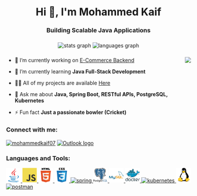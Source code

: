 <h1 align="center">Hi 👋, I'm Mohammed Kaif</h1>
<h3 align="center">Building Scalable Java Applications</h3>

###

<div align="center">
  <img src="https://github-readme-stats.vercel.app/api?username=kaif0705&hide_title=false&hide_rank=false&show_icons=true&include_all_commits=true&count_private=true&disable_animations=false&theme=dracula&locale=en&hide_border=false" height="150" alt="stats graph"  />
  <img src="https://github-readme-stats.vercel.app/api/top-langs?username=kaif0705&locale=en&hide_title=false&layout=compact&card_width=320&langs_count=5&theme=dracula&hide_border=false" height="150" alt="languages graph"  />
</div>

###

<img align="right" height="150" src="https://media1.tenor.com/m/XFrl818sLMIAAAAd/wind-chimes-anime.gif"  />

###

- 🔭 I’m currently working on [E-Commerce Backend](https://github.com/kaif0705/sb-eCom/tree/master)

- 🌱 I’m currently learning **Java Full-Stack Development**

- 👨‍💻 All of my projects are available [Here](https://github.com/kaif0705?tab=repositories)

- 💬 Ask me about **Java, Spring Boot, RESTful APIs, PostgreSQL, Kubernetes**

- ⚡ Fun fact **Just a passionate bowler (Cricket)**

<h3 align="left">Connect with me:</h3>
<p align="left">
<a href="https://linkedin.com/in/mohammedkaif07" target="blank"><img align="center" src="https://raw.githubusercontent.com/rahuldkjain/github-profile-readme-generator/master/src/images/icons/Social/linked-in-alt.svg" alt="mohammedkaif07" height="30" width="40" /></a>
  <a href="mailto:mohammedkaifkilledar5@outlook.com" target="_blank">
  <img
    align="center"
    src="https://www.freeiconspng.com/thumbs/outlook-icon-png/index-of-a-i-cons-simple-icons-outlook-27.png"
    alt="Outlook logo"
    height="45"
    width="45"
  />
</a>

</p>

<h3 align="left">Languages and Tools:</h3>
<p align="left">
  <!-- 1. Java -->
  <a href="https://www.java.com" target="_blank" rel="noreferrer">
    <img src="https://raw.githubusercontent.com/devicons/devicon/master/icons/java/java-original.svg" alt="java" width="40" height="40"/>
  </a>
  <!-- 2. JavaScript -->
  <a href="https://developer.mozilla.org/en-US/docs/Web/JavaScript" target="_blank" rel="noreferrer">
    <img src="https://raw.githubusercontent.com/devicons/devicon/master/icons/javascript/javascript-original.svg" alt="javascript" width="40" height="40"/>
  </a>
  <!-- 3. HTML -->
  <a href="https://www.w3.org/html/" target="_blank" rel="noreferrer">
    <img src="https://raw.githubusercontent.com/devicons/devicon/master/icons/html5/html5-original-wordmark.svg" alt="html5" width="40" height="40"/>
  </a>
  <!-- 4. CSS -->
  <a href="https://www.w3schools.com/css/" target="_blank" rel="noreferrer">
    <img src="https://raw.githubusercontent.com/devicons/devicon/master/icons/css3/css3-original-wordmark.svg" alt="css3" width="40" height="40"/>
  </a>
  <!-- 5. Spring Boot -->
  <a href="https://spring.io/" target="_blank" rel="noreferrer">
    <img src="https://www.vectorlogo.zone/logos/springio/springio-icon.svg" alt="spring" width="40" height="40"/>
  </a>
  <!-- 6. PostgreSQL -->
  <a href="https://www.postgresql.org" target="_blank" rel="noreferrer">
    <img src="https://raw.githubusercontent.com/devicons/devicon/master/icons/postgresql/postgresql-original-wordmark.svg" alt="postgresql" width="40" height="40"/>
  </a>
  <!-- 7. MySQL -->
  <a href="https://www.mysql.com/" target="_blank" rel="noreferrer">
    <img src="https://raw.githubusercontent.com/devicons/devicon/master/icons/mysql/mysql-original-wordmark.svg" alt="mysql" width="40" height="40"/>
  </a>
  <!-- 8. Docker -->
  <a href="https://www.docker.com/" target="_blank" rel="noreferrer">
    <img src="https://raw.githubusercontent.com/devicons/devicon/master/icons/docker/docker-original-wordmark.svg" alt="docker" width="40" height="40"/>
  </a>
  <!-- 9. Kubernetes -->
  <a href="https://kubernetes.io" target="_blank" rel="noreferrer">
    <img src="https://www.vectorlogo.zone/logos/kubernetes/kubernetes-icon.svg" alt="kubernetes" width="40" height="40"/>
  </a>
  <!-- 10. Linux -->
  <a href="https://www.linux.org/" target="_blank" rel="noreferrer">
    <img src="https://raw.githubusercontent.com/devicons/devicon/master/icons/linux/linux-original.svg" alt="linux" width="40" height="40"/>
  </a>
  <!-- 11. Postman -->
  <a href="https://postman.com" target="_blank" rel="noreferrer">
    <img src="https://www.vectorlogo.zone/logos/getpostman/getpostman-icon.svg" alt="postman" width="40" height="40"/>
  </a>
</p>


###

<br clear="both">

###
